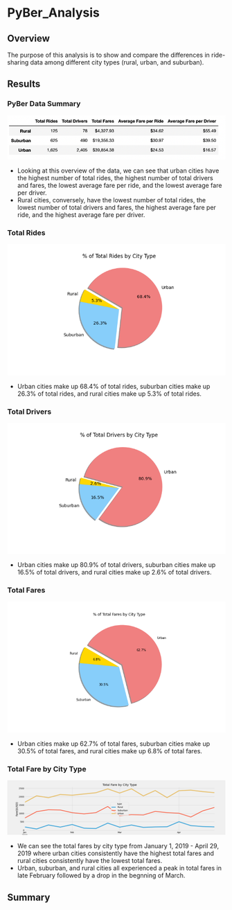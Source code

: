# PyBer_Analysis

## Overview
The purpose of this analysis is to show and compare the differences in ride-sharing data among different city types (rural, urban, and suburban).

## Results
### PyBer Data Summary
![](analysis/pyber_summary_df.png)
- Looking at this overview of the data, we can see that urban cities have the highest number of total rides, the highest number of total drivers and fares, the lowest average fare per ride, and the lowest average fare per driver. 
- Rural cities, conversely, have the lowest number of total rides, the lowest number of total drivers and fares, the highest average fare per ride, and the highest average fare per driver. 

### Total Rides
![](analysis/Fig6.png)
- Urban cities make up 68.4% of total rides, suburban cities make up 26.3% of total rides, and rural cities make up 5.3% of total rides.


### Total Drivers
![](analysis/Fig7.png)
- Urban cities make up 80.9% of total drivers, suburban cities make up 16.5% of total drivers, and rural cities make up 2.6% of total drivers. 


### Total Fares
![](analysis/Fig5.png)
- Urban cities make up 62.7% of total fares, suburban cities make up 30.5% of total fares, and rural cities make up 6.8% of total fares. 


### Total Fare by City Type
![](analysis/Pyber_fare_summary.png)
- We can see the total fares by city type from January 1, 2019 - April 29, 2019 where urban cities consistently have the highest total fares and rural cities consistently have the lowest total fares. 
- Urban, suburban, and rural cities all experienced a peak in total fares in late February followed by a drop in the begnning of March. 


## Summary
